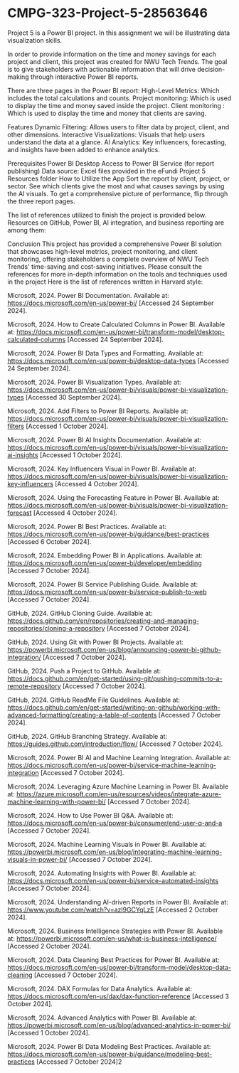 # CMPG-323-Project-5-28563646
Project 5 is a Power BI project. In this assignment we will be illustrating data visualization skills.

In order to provide information on the time and money savings for each project and client, this project was created for NWU Tech Trends. The goal is to give stakeholders with actionable information that will drive decision-making through interactive Power BI reports.

There are three pages in the Power BI report:
High-Level Metrics: Which includes the total calculations and counts.
Project monitoring: Which is used to display the time and money saved inside the project.
Client monitoring : Which is used to display the time and money that clients are saving.

Features
Dynamic Filtering: Allows users to filter data by project, client, and other dimensions.
Interactive Visualizations: Visuals that help users understand the data at a glance.
AI Analytics: Key influencers, forecasting, and insights have been added to enhance analytics.

Prerequisites
Power BI Desktop
Access to Power BI Service (for report publishing)
Data source: Excel files provided in the eFundi Project 5 Resources folder
How to Utilize the App
Sort the report by client, project, or sector.
See which clients give the most and what causes savings by using the AI visuals.
To get a comprehensive picture of performance, flip through the three report pages.


The list of references utilized to finish the project is provided below. Resources on GitHub, Power BI, AI integration, and business reporting are among them:

Conclusion
This project has provided a comprehensive Power BI solution that showcases high-level metrics, project monitoring, and client monitoring, offering stakeholders a complete overview of NWU Tech Trends' time-saving and cost-saving initiatives. Please consult the references for more in-depth information on the tools and techniques used in the project
Here is the list of references written in Harvard style:

Microsoft, 2024. Power BI Documentation. Available at: https://docs.microsoft.com/en-us/power-bi/ [Accessed 24 September 2024].

Microsoft, 2024. How to Create Calculated Columns in Power BI. Available at: https://docs.microsoft.com/en-us/power-bi/transform-model/desktop-calculated-columns [Accessed 24 September 2024].

Microsoft, 2024. Power BI Data Types and Formatting. Available at: https://docs.microsoft.com/en-us/power-bi/desktop-data-types [Accessed 24 September 2024].

Microsoft, 2024. Power BI Visualization Types. Available at: https://docs.microsoft.com/en-us/power-bi/visuals/power-bi-visualization-types [Accessed 30 September 2024].

Microsoft, 2024. Add Filters to Power BI Reports. Available at: https://docs.microsoft.com/en-us/power-bi/visuals/power-bi-visualization-filters [Accessed 1 October 2024].

Microsoft, 2024. Power BI AI Insights Documentation. Available at: https://docs.microsoft.com/en-us/power-bi/visuals/power-bi-visualization-ai-insights [Accessed 1 October 2024].

Microsoft, 2024. Key Influencers Visual in Power BI. Available at: https://docs.microsoft.com/en-us/power-bi/visuals/power-bi-visualization-key-influencers [Accessed 4 October 2024].

Microsoft, 2024. Using the Forecasting Feature in Power BI. Available at: https://docs.microsoft.com/en-us/power-bi/visuals/power-bi-visualization-forecast [Accessed 4 October 2024].

Microsoft, 2024. Power BI Best Practices. Available at: https://docs.microsoft.com/en-us/power-bi/guidance/best-practices [Accessed 6 October 2024].

Microsoft, 2024. Embedding Power BI in Applications. Available at: https://docs.microsoft.com/en-us/power-bi/developer/embedding [Accessed 7 October 2024].

Microsoft, 2024. Power BI Service Publishing Guide. Available at: https://docs.microsoft.com/en-us/power-bi/service-publish-to-web [Accessed 7 October 2024].

GitHub, 2024. GitHub Cloning Guide. Available at: https://docs.github.com/en/repositories/creating-and-managing-repositories/cloning-a-repository [Accessed 7 October 2024].

GitHub, 2024. Using Git with Power BI Projects. Available at: https://powerbi.microsoft.com/en-us/blog/announcing-power-bi-github-integration/ [Accessed 7 October 2024].

GitHub, 2024. Push a Project to GitHub. Available at: https://docs.github.com/en/get-started/using-git/pushing-commits-to-a-remote-repository [Accessed 7 October 2024].

GitHub, 2024. GitHub ReadMe File Guidelines. Available at: https://docs.github.com/en/get-started/writing-on-github/working-with-advanced-formatting/creating-a-table-of-contents [Accessed 7 October 2024].

GitHub, 2024. GitHub Branching Strategy. Available at: https://guides.github.com/introduction/flow/ [Accessed 7 October 2024].

Microsoft, 2024. Power BI AI and Machine Learning Integration. Available at: https://docs.microsoft.com/en-us/power-bi/service-machine-learning-integration [Accessed 7 October 2024].

Microsoft, 2024. Leveraging Azure Machine Learning in Power BI. Available at: https://azure.microsoft.com/en-us/resources/videos/integrate-azure-machine-learning-with-power-bi/ [Accessed 7 October 2024].

Microsoft, 2024. How to Use Power BI Q&A. Available at: https://docs.microsoft.com/en-us/power-bi/consumer/end-user-q-and-a [Accessed 7 October 2024].

Microsoft, 2024. Machine Learning Visuals in Power BI. Available at: https://powerbi.microsoft.com/en-us/blog/integrating-machine-learning-visuals-in-power-bi/ [Accessed 7 October 2024].

Microsoft, 2024. Automating Insights with Power BI. Available at: https://docs.microsoft.com/en-us/power-bi/service-automated-insights [Accessed 7 October 2024].

Microsoft, 2024. Understanding AI-driven Reports in Power BI. Available at: https://www.youtube.com/watch?v=azl9GCYqLzE [Accessed 2 October 2024].

Microsoft, 2024. Business Intelligence Strategies with Power BI. Available at: https://powerbi.microsoft.com/en-us/what-is-business-intelligence/ [Accessed 2 October 2024].

Microsoft, 2024. Data Cleaning Best Practices for Power BI. Available at: https://docs.microsoft.com/en-us/power-bi/transform-model/desktop-data-cleaning [Accessed 7 October 2024].

Microsoft, 2024. DAX Formulas for Data Analytics. Available at: https://docs.microsoft.com/en-us/dax/dax-function-reference [Accessed 3  October 2024].

Microsoft, 2024. Advanced Analytics with Power BI. Available at: https://powerbi.microsoft.com/en-us/blog/advanced-analytics-in-power-bi/ [Accessed 1 October 2024].

Microsoft, 2024. Power BI Data Modeling Best Practices. Available at: https://docs.microsoft.com/en-us/power-bi/guidance/modeling-best-practices [Accessed 7 October 2024]2
